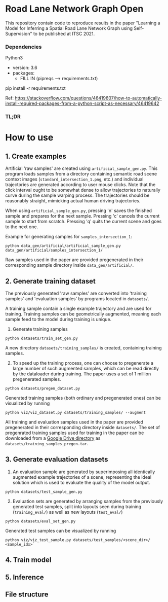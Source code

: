 # Road Lane Network Graph Open
This repository contain code to reproduce results in the paper "Learning a Model for Inferring a Spatial Road Lane Network Graph using Self-Supervision" to be published at ITSC 2021.

### Dependencies
Python3
  - version: 3.6
  - packages:
    - FILL IN (pipreqs --> requirements.txt)

pip install -r requirements.txt

Ref:  https://stackoverflow.com/questions/46419607/how-to-automatically-install-required-packages-from-a-python-script-as-necessary/46419642

### TL;DR

# How to use

## 1. Create examples

Artificial 'raw samples' are created using `artificial_sample_gen.py`. This program loads samples from a directory containing semantic road scene context images (`standard_intersection_1.png`, etc.) and individual trajectories are generated according to user mouse clicks. Note that the click interval ought to be somewhat dense to allow trajectories to naturally curve during the sample warping process. The trajectories should be reasonably straight, mimicking actual human driving trajectories.

When using `artificial_sample_gen.py`, pressing 'n' saves the finished sample and prepares for the next sample. Pressing 'c' cancels the current sample to start from scratch. Pressing 'q' quits the current scene and goes to the next one. 

Example for generating samples for `samples_intersection_1`:
```
python data_gen/artificial/artificial_sample_gen.py data_gen/artificial/samples_intersection_1/
```

Raw samples used in the paper are provided pregenerated in their corresponding sample directory inside `data_gen/artificial/`.

## 2. Generate training dataset

The previously generated 'raw samples' are converted into 'training samples' and 'evaluation samples' by programs located in `datasets/`.

A training sample contain a single example trajectory and are used for training. Training samples can be geometrically augmented, meaning each sample feed to the model during training is unique.

1. Generate training samples

```
python datasets/train_set_gen.py 
```
A new directory `datasets/training_samples/` is created, containing training samples.

2. To speed up the training process, one can choose to pregenerate a large number of such augmented samples, which can be read directly by the dataloader during training. The paper uses a set of 1 million pregenerated samples.

```
python datasets/pregen_dataset.py 
```

Generated training samples (both ordinary and pregenerated ones) can be visualized by running
```
python viz/viz_dataset.py datasets/training_samples/ --augment
```

All training and evaluation samples used in the paper are provided pregenerated in their corresponding directory inside `datasets/`. The set of pregenrated training samples used for training in the paper can be downloaded from a [Google Drive directory](https://drive.google.com/drive/folders/1SnScGkU1x_yXnkWH1fGBatjK6zSGC9pG?usp=sharing) as `datasets/training_samples_pregen.tar`.

## 3. Generate evaluation datasets

1. An evaluation sample are generated by superimposing all identically augmented example trajectories of a scene, representing the ideal solution which is used to evaluate the quality of the model output.

```
python datasets/test_sample_gen.py
```

2. Evaluation sets are generated by arranging samples from the previously generated test samples, split into layouts seen during training (`training_eval/`) as well as new layouts (`test_eval/`)

```
python datasets/eval_set_gen.py
```

Generated test samples can be visualized by running
```
python viz/viz_test_sample.py datasets/test_samples/<scene_dir>/ <sample_idx>`
```

## 4. Train model

## 5. Inference

## File structure
